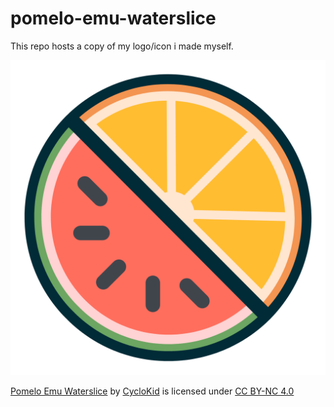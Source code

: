 # pomelo-emu-waterslice
This repo hosts a copy of my logo/icon i made myself.

<img src="Pomelo Emu Waterslice.png">

<p xmlns:cc="http://creativecommons.org/ns#" xmlns:dct="http://purl.org/dc/terms/"><a property="dct:title" rel="cc:attributionURL" href="https://github.com/CycloKid/pomelo-emu-waterslice/blob/main/Pomelo%20Emu%20Waterslice.png">Pomelo Emu Waterslice</a> by <a rel="cc:attributionURL dct:creator" property="cc:attributionName" href="https://github.com/CycloKid">CycloKid</a> is licensed under <a href="https://creativecommons.org/licenses/by-nc/4.0/?ref=chooser-v1" target="_blank" rel="license noopener noreferrer" style="display:inline-block;">CC BY-NC 4.0<img style="height:22px!important;margin-left:3px;vertical-align:text-bottom;" src="https://mirrors.creativecommons.org/presskit/icons/cc.svg?ref=chooser-v1" alt=""><img style="height:22px!important;margin-left:3px;vertical-align:text-bottom;" src="https://mirrors.creativecommons.org/presskit/icons/by.svg?ref=chooser-v1" alt=""><img style="height:22px!important;margin-left:3px;vertical-align:text-bottom;" src="https://mirrors.creativecommons.org/presskit/icons/nc.svg?ref=chooser-v1" alt=""></a></p>
